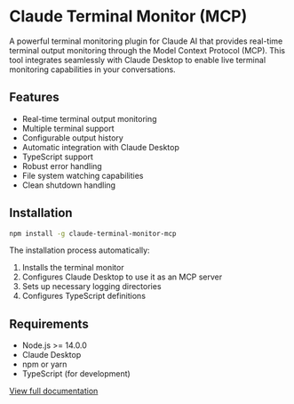 # Claude Terminal Monitor (MCP)

A powerful terminal monitoring plugin for Claude AI that provides real-time terminal output monitoring through the Model Context Protocol (MCP). This tool integrates seamlessly with Claude Desktop to enable live terminal monitoring capabilities in your conversations.

## Features

- Real-time terminal output monitoring
- Multiple terminal support
- Configurable output history
- Automatic integration with Claude Desktop
- TypeScript support
- Robust error handling
- File system watching capabilities
- Clean shutdown handling

## Installation

```bash
npm install -g claude-terminal-monitor-mcp
```

The installation process automatically:
1. Installs the terminal monitor
2. Configures Claude Desktop to use it as an MCP server
3. Sets up necessary logging directories
4. Configures TypeScript definitions

## Requirements

- Node.js >= 14.0.0
- Claude Desktop
- npm or yarn
- TypeScript (for development)

[View full documentation](https://github.com/andre-jesus/claude-mcp#readme)

